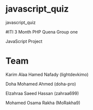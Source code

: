 # javascript_quiz

javascript_quiz

#ITI 3 Month PHP Quena Group one

JavaScript Project

# Team

Karim Alaa Hamed Nafady (lightdevkimo)

Doha Mohamed Ahmed (doha-pro)

Elzahraa Saeed Hassan (zahraa699)

Mohamed Osama Rakha (MoRakha9)


